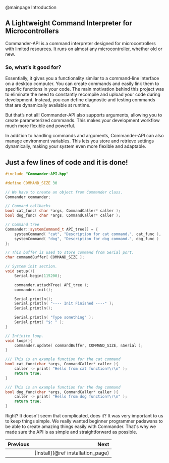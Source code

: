 @mainpage Introduction

## A Lightweight Command Interpreter for Microcontrollers

Commander-API is a command interpreter designed for microcontrollers with limited resources. It runs on almost any microcontroller, whether old or new.  

### So, what’s it good for?  
Essentially, it gives you a functionality similar to a command-line interface on a desktop computer. You can create commands and easily link them to specific functions in your code. The main motivation behind this project was to eliminate the need to constantly recompile and upload your code during development. Instead, you can define diagnostic and testing commands that are dynamically available at runtime.  

But that’s not all! Commander-API also supports arguments, allowing you to create parameterized commands. This makes your development workflow much more flexible and powerful.

In addition to handling commands and arguments, Commander-API can also manage environment variables. This lets you store and retrieve settings dynamically, making your system even more flexible and adaptable.

## Just a few lines of code and it is done!

```cpp
#include "Commander-API.hpp"

#define COMMAND_SIZE 30

// We have to create an object from Commander class.
Commander commander;

// Command callbacks
bool cat_func( char *args, CommandCaller* caller );
bool dog_func( char *args, CommandCaller* caller );

// Command tree
Commander::systemCommand_t API_tree[] = {
    systemCommand( "cat", "Description for cat command.", cat_func ),
    systemCommand( "dog", "Description for dog command.", dog_func )
};

// This buffer is used to store command from Serial port.
char commandBuffer[ COMMAND_SIZE ];

// System init section.
void setup(){
    Serial.begin(115200);

    commander.attachTree( API_tree );
    commander.init();

    Serial.println();
    Serial.println( "---- Init Finished ----" );
    Serial.println();

    Serial.println( "Type something" );
    Serial.print( "$: " );
}

// Infinite loop.
void loop(){
    commander.update( commandBuffer, COMMAND_SIZE, &Serial );
}

/// This is an example function for the cat command
bool cat_func(char *args, CommandCaller* caller ){
    caller -> print( "Hello from cat function!\r\n" );
    return true;
}

/// This is an example function for the dog command
bool dog_func(char *args, CommandCaller* caller ){
    caller -> print( "Hello from dog function!\r\n" );
    return true;
}
```

Right? It doesn't seem that complicated, does it? It was very important to us to keep things simple.
We really wanted beginner programmer padawans to be able to create amazing things easily with Commander.
That's why we made sure the API is as simple and straightforward as possible.


<div class="section_buttons">
 
| Previous          |                         Next |
|:------------------|-----------------------------:|
|                   | [Install](@ref installation_page) |
 
</div>